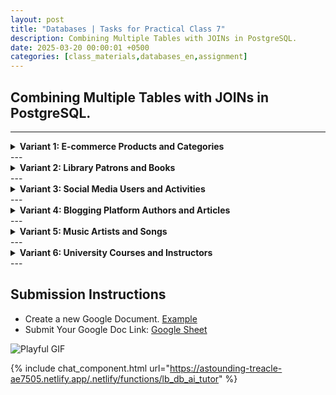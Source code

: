 ```yaml
---
layout: post
title: "Databases | Tasks for Practical Class 7"
description: Combining Multiple Tables with JOINs in PostgreSQL.
date: 2025-03-20 00:00:01 +0500
categories: [class_materials,databases_en,assignment]
---
```


## Combining Multiple Tables with JOINs in PostgreSQL.

---
<details markdown="1">
<summary><strong>Variant 1: E-commerce Products and Categories</strong></summary>

**Scenario:** A simplified e-commerce system needs to categorize products.

**Database Schema:**

**Tables:** `products`, `categories`

```sql
CREATE TABLE categories (
    category_id SERIAL PRIMARY KEY,
    category_name VARCHAR(50) NOT NULL UNIQUE,
    description TEXT
);

CREATE TABLE products (
    product_id SERIAL PRIMARY KEY,
    product_name VARCHAR(100) NOT NULL,
    price DECIMAL(10, 2),
    category_id INTEGER REFERENCES categories(category_id)
);
```

**Sample Data:**

```sql
INSERT INTO categories (category_name, description) VALUES
('Electronics', 'Electronic devices and gadgets'),
('Books', 'Literary works and publications'),
('Clothing', 'Apparel and fashion items'),
('Home Goods', 'Items for household use');

INSERT INTO products (product_name, price, category_id) VALUES
('Laptop', 1200.00, 1),
('Smartphone', 800.00, 1),
('T-Shirt', 25.00, 3),
('Novel - Mystery', 15.00, 2),
('Cookbook', 20.00, 2),
('Jeans', 60.00, 3),
('Coffee Maker', 45.00, NULL),
('Tablet', 300.00, 1),
('Pillow', 25.00, NULL);
```

**Tasks:**

1.  Using `INNER JOIN`, list product names and their corresponding category names.
2.  Using `LEFT JOIN`, show all categories and the product names within each category. If a category has no products, the product name should be `NULL`.
3.  Using `RIGHT JOIN`, list all products and their category names. Consider if there's a difference from `INNER JOIN` here, and explain why or why not.
4.  Using `FULL OUTER JOIN`, combine categories and products. Analyze the result and explain what this type of join highlights in this context.
5.  Using `CROSS JOIN`, generate all combinations of categories and products. Explain a scenario where `CROSS JOIN` could be useful here.
6.  Using `INNER JOIN` with a `WHERE` clause, find product names and prices for products in the 'Electronics' category.
7.  Using `LEFT JOIN` and a `WHERE` clause, show all categories and product names but only for products priced over $50. If a category has no such products, show NULL.
8.  Using `INNER JOIN`, find product names and category names, ordering the result by product price in descending order.
9.  Using `LEFT JOIN`, count the number of products in each category. Display category name and the count. (Hint: You might need to use aggregate functions and `GROUP BY` after the join).
10. Using `RIGHT JOIN`, list all products and their category names, including products that might not be assigned to any category (assuming you add such data). If a product has no category, show category name as 'Uncategorized'. (For this task, you might need to slightly modify the data to include a product without a category for RIGHT JOIN to be distinctly different from INNER JOIN).
</details>
---
<details markdown="1">
<summary><strong>Variant 2: Library Patrons and Books</strong></summary>

**Scenario:** A library system tracks patrons and the books they are interested in (wishlist).

**Database Schema:**

**Tables:** `patrons`, `wishlist_books`

```sql
CREATE TABLE patrons (
    patron_id SERIAL PRIMARY KEY,
    patron_name VARCHAR(100) NOT NULL,
    library_card_number VARCHAR(20) UNIQUE,
    city VARCHAR(50)
);

CREATE TABLE wishlist_books (
    wishlist_id SERIAL PRIMARY KEY,
    patron_id INTEGER REFERENCES patrons(patron_id),
    book_title VARCHAR(150) NOT NULL,
    author VARCHAR(100)
);
```

**Sample Data:**

```sql
INSERT INTO patrons (patron_name, library_card_number, city) VALUES
('Alice Reader', 'LC123', 'New York'),
('Bob PageTurner', 'LC456', 'Los Angeles'),
('Charlie Bookworm', 'LC789', 'Chicago'),
('Diana LibraryFan', 'LC101', 'Houston'),
('Eve Novelist', 'LC112', 'New York'),
('Frank Fictional', 'LC131', 'Los Angeles');

INSERT INTO wishlist_books (patron_id, book_title, author) VALUES
(1, 'The Secret Garden', 'Frances Hodgson Burnett'),
(NULL, 'Pride and Prejudice', 'Jane Austen'),
(1, 'To Kill a Mockingbird', 'Harper Lee'),
(3, '1984', 'George Orwell'),
(4, 'The Great Gatsby', 'F. Scott Fitzgerald'),
(NULL, 'Jane Eyre', 'Charlotte Brontë'),
(5, 'Moby Dick', 'Herman Melville'),
(6, 'Little Women', 'Louisa May Alcott');
```

**Tasks:**

1.  Using `INNER JOIN`, retrieve a list of patron names and the titles of books on their wishlists.
2.  Using `LEFT JOIN`, show all patrons and the book titles on their wishlists. If a patron has no books on their wishlist, the book title should be `NULL`.
3.  Using `RIGHT JOIN`, list all wishlist books and the names of the patrons who wishlisted them. Is there a practical difference from `INNER JOIN` in this case? Explain.
4.  Using `FULL OUTER JOIN`, combine patrons and wishlist books. Analyze the result and what it represents.
5.  Using `CROSS JOIN`, generate all combinations of patrons and wishlist books. Discuss potential uses for `CROSS JOIN` in a library wishlist context.
6.  Using `INNER JOIN` with a `WHERE` clause, find patron names and book titles for wishlisted books authored by 'Jane Austen'.
7.  Using `LEFT JOIN` and a `WHERE` clause, show all patrons and book titles, but only for books titled starting with 'The'. If a patron has no such books, show NULL.
8.  Using `INNER JOIN`, find patron names and wishlist book titles, ordering the result by patron name alphabetically.
9.  Using `LEFT JOIN`, count how many books are on each patron's wishlist. Display patron name and the count.
10. Using `RIGHT JOIN`, list all wishlist books and the patron names, including wishlist entries that might not have a corresponding patron (assuming data inconsistency). If a wishlist book has no patron, show patron name as 'Unknown Patron'. (For this task, you might need to slightly modify the data to include a wishlist book with a non-existent patron_id for RIGHT JOIN to be distinctly different).
</details>
---
<details markdown="1">
<summary><strong>Variant 3: Social Media Users and Activities</strong></summary>

**Scenario:** A simplified social media platform tracks users and their activities (likes).

**Database Schema:**

**Tables:** `users`, `activities`

```sql
CREATE TABLE users (
    user_id SERIAL PRIMARY KEY,
    username VARCHAR(50) NOT NULL UNIQUE,
    city VARCHAR(50)
);

CREATE TABLE activities (
    activity_id SERIAL PRIMARY KEY,
    user_id INTEGER REFERENCES users(user_id),
    activity_type VARCHAR(50) NOT NULL, -- e.g., 'post_like', 'comment', 'follow'
    activity_timestamp TIMESTAMP WITHOUT TIME ZONE DEFAULT CURRENT_TIMESTAMP
);
```

**Sample Data:**

```sql
INSERT INTO users (username, city) VALUES
('NetizenNick', 'London'),
('SocialSam', 'Paris'),
('OnlineOlivia', 'New York'),
('DigitalDan', 'London'),
('TechTina', 'San Francisco'),
('GlobalGreg', 'Tokyo');

INSERT INTO activities (user_id, activity_type) VALUES
(1, 'post_like'),
(NULL, 'comment'),
(1, 'follow'),
(3, 'post_like'),
(4, 'post_like'),
(NULL, 'follow'),
(5, 'comment'),
(6, 'post_like'),
(3, 'follow');
```

**Tasks:**

1.  Using `INNER JOIN`, retrieve usernames and their activity types.
2.  Using `LEFT JOIN`, show all users and their activity types. If a user has no activities, the activity type should be `NULL`.
3.  Using `RIGHT JOIN`, list all activities and the usernames of the users who performed them.  Explain if `RIGHT JOIN` offers different insights than `INNER JOIN` here.
4.  Using `FULL OUTER JOIN`, combine users and activities. Analyze the result and consider its relevance in understanding user engagement.
5.  Using `CROSS JOIN`, generate all combinations of users and activities. Discuss a potential, even if unlikely, use case for `CROSS JOIN` in social media activity analysis.
6.  Using `INNER JOIN` with a `WHERE` clause, find usernames and activity types for activities of type 'post_like'.
7.  Using `LEFT JOIN` and a `WHERE` clause`, show all users and activity types, but only for activities that happened in the last 24 hours (you might need to adjust sample data or use date functions). If no recent activity, show NULL.
8.  Using `INNER JOIN`, find usernames and activity types, ordering the result by username alphabetically.
9.  Using `LEFT JOIN`, count the number of activities for each user. Display username and the count of activities.
10. Using `RIGHT JOIN`, list all activities and usernames, including activities that might be linked to a non-existent user (assuming data inconsistency). If an activity has no user, show username as 'Unknown User'. (For this, you would need to insert an activity with a non-existing `user_id` for `RIGHT JOIN` to show a distinct result).
</details>
---
<details markdown="1">
<summary><strong>Variant 4: Blogging Platform Authors and Articles</strong></summary>

**Scenario:** A blogging platform needs to manage authors and their articles.

**Database Schema:**

**Tables:** `authors`, `articles`

```sql
CREATE TABLE authors (
    author_id SERIAL PRIMARY KEY,
    author_name VARCHAR(100) NOT NULL,
    email VARCHAR(100) UNIQUE
);

CREATE TABLE articles (
    article_id SERIAL PRIMARY KEY,
    author_id INTEGER REFERENCES authors(author_id),
    article_title VARCHAR(200) NOT NULL,
    publication_date DATE NOT NULL
);
```

**Sample Data:**

```sql
INSERT INTO authors (author_name, email) VALUES
('Jane Doe', 'jane.doe@example.com'),
('John Smith', 'john.smith@example.com'),
('Emily White', 'emily.white@example.com'),
('David Green', 'david.green@example.com'),
('Sophia Black', 'sophia.black@example.com'),
('Oliver Brown', 'oliver.brown@example.com');

INSERT INTO articles (author_id, article_title, publication_date) VALUES
(1, 'The Future of Technology', '2024-08-01'),
(NULL, 'Cooking at Home', '2024-08-05'),
(1, 'Travel in Europe', '2024-08-10'),
(3, 'Gardening Tips', '2024-08-15'),
(4, 'Financial Planning', '2024-08-20'),
(NULL, 'Baking Desserts', '2024-08-25'),
(5, 'Photography Basics', '2024-08-30'),
(6, 'Writing a Novel', '2024-09-05');
```

**Tasks:**

1.  Using `INNER JOIN`, retrieve a list of author names and their article titles.
2.  Using `LEFT JOIN`, show all authors and their article titles. If an author has no articles, the article title should be `NULL`.
3.  Using `RIGHT JOIN`, list all articles and the names of their authors.  Explain if `RIGHT JOIN` provides different information from `INNER JOIN` in this scenario.
4.  Using `FULL OUTER JOIN`, combine authors and articles. Analyze the result and consider when `FULL OUTER JOIN` might be useful in blog management.
5.  Using `CROSS JOIN`, generate all combinations of authors and articles. Discuss a potential use case for `CROSS JOIN` in a blogging context.
6.  Using `INNER JOIN` with a `WHERE` clause, find author names and article titles for articles published in August 2024.
7.  Using `LEFT JOIN` and a `WHERE` clause`, show all authors and article titles, but only for articles with titles containing the word 'Cooking'. If an author has no such articles, show NULL.
8.  Using `INNER JOIN`, find author names and article titles, ordering the result by publication date in ascending order.
9.  Using `LEFT JOIN`, count the number of articles written by each author. Display author name and the count of articles.
10. Using `RIGHT JOIN`, list all articles and author names, including articles that might be linked to a non-existent author (assuming data corruption). If an article has no author, show author name as 'Unknown Author'. (For this, insert an article with a non-existent `author_id` for `RIGHT JOIN` to demonstrate its unique behavior).
</details>
---
<details markdown="1">
<summary><strong>Variant 5: Music Artists and Songs</strong></summary>

**Scenario:** A music streaming service needs to manage artists and their songs.

**Database Schema:**

**Tables:** `artists`, `songs`

```sql
CREATE TABLE artists (
    artist_id SERIAL PRIMARY KEY,
    artist_name VARCHAR(100) NOT NULL UNIQUE,
    genre VARCHAR(50)
);

CREATE TABLE songs (
    song_id SERIAL PRIMARY KEY,
    artist_id INTEGER REFERENCES artists(artist_id),
    song_title VARCHAR(150) NOT NULL,
    duration_seconds INTEGER
);
```

**Sample Data:**

```sql
INSERT INTO artists (artist_name, genre) VALUES
('Rock Legends', 'Rock'),
('Pop Sensation', 'Pop'),
('Jazz Virtuosos', 'Jazz'),
('Blues Masters', 'Blues'),
('Classical Harmony', 'Classical'),
('Indie Vibes', 'Indie');

INSERT INTO songs (artist_id, song_title, duration_seconds) VALUES
(1, 'Stairway to Heaven', 480),
(NULL, 'Happy Tune', 240),
(1, 'Rock Anthem', 300),
(3, 'Smooth Jazz', 360),
(NULL, 'Pop Ballad', 270),
(4, 'Blues Solo', 390),
(5, 'Symphony No. 5', 600),
(6, 'Indie Track', 210);
```

**Tasks:**

1.  Using `INNER JOIN`, retrieve a list of artist names and their song titles.
2.  Using `LEFT JOIN`, show all artists and their song titles. If an artist has no songs listed, the song title should be `NULL`.
3.  Using `RIGHT JOIN`, list all songs and the names of the artists who performed them.  Is there a practical difference between `RIGHT JOIN` and `INNER JOIN` here? Explain.
4.  Using `FULL OUTER JOIN`, combine artists and songs. Analyze the result and consider when `FULL OUTER JOIN` could be useful in music database management.
5.  Using `CROSS JOIN`, generate all combinations of artists and songs. Discuss a potential use for `CROSS JOIN` in a music streaming service context.
6.  Using `INNER JOIN` with a `WHERE` clause, find artist names and song titles for songs with a duration over 300 seconds.
7.  Using `LEFT JOIN` and a `WHERE` clause`, show all artists and song titles, but only for songs in the 'Pop' genre (you will need to join artist genre as well, or adjust schema). For artists without Pop songs, show NULL.
8.  Using `INNER JOIN`, find artist names and song titles, ordering the result by song duration in descending order.
9.  Using `LEFT JOIN`, count the number of songs for each artist. Display artist name and the count of songs.
10. Using `RIGHT JOIN`, list all songs and artist names, including songs that might be linked to a non-existent artist (due to data entry error). If a song has no artist, show artist name as 'Unknown Artist'. (For this, insert a song with a non-existent `artist_id` for `RIGHT JOIN` to highlight its behavior).
</details>
---
<details markdown="1">
<summary><strong>Variant 6: University Courses and Instructors</strong></summary>

**Scenario:** A university database needs to manage courses and instructors who teach them.

**Database Schema:**

**Tables:** `instructors`, `courses`

```sql
CREATE TABLE instructors (
    instructor_id SERIAL PRIMARY KEY,
    instructor_name VARCHAR(100) NOT NULL,
    department VARCHAR(100)
);

CREATE TABLE courses (
    course_id SERIAL PRIMARY KEY,
    course_name VARCHAR(150) NOT NULL,
    credits INTEGER,
    instructor_id INTEGER REFERENCES instructors(instructor_id)
);
```

**Sample Data:**

```sql
INSERT INTO instructors (instructor_name, department) VALUES
('Dr. Smith', 'Computer Science'),
('Prof. Jones', 'Mathematics'),
('Dr. Williams', 'Physics'),
('Prof. Brown', 'History'),
('Dr. Davis', 'English'),
('Prof. Miller', 'Biology');

INSERT INTO courses (course_name, credits, instructor_id) VALUES
('Intro to CS', 3, 1),
('Calculus II', 4, NULL),
('Quantum Physics', 3, 3),
('American History', 3, 4),
('Shakespearean Lit', 3, 5),
('Genetics 101', 4, 6),
('Data Structures', 4, 1),
('Linear Algebra', 3, NULL);
```

**Tasks:**

1.  Using `INNER JOIN`, retrieve a list of instructor names and the course names they teach.
2.  Using `LEFT JOIN`, show all instructors and the course names they teach. If an instructor teaches no courses, the course name should be `NULL`.
3.  Using `RIGHT JOIN`, list all courses and the names of the instructors who teach them. Explain if `RIGHT JOIN` shows different information than `INNER JOIN` here.
4.  Using `FULL OUTER JOIN`, combine instructors and courses. Analyze the result and consider when `FULL OUTER JOIN` might be useful in university course management.
5.  Using `CROSS JOIN`, generate all combinations of instructors and courses. Discuss a potential, even if unrealistic, use case for `CROSS JOIN` in a university context.
6.  Using `INNER JOIN` with a `WHERE` clause, find instructor names and course names for courses with 4 credits.
7.  Using `LEFT JOIN` and a `WHERE` clause`, show all instructors and course names, but only for courses offered in the 'Mathematics' department (you might need to join instructor department, or adjust schema). For instructors outside Math, show NULL.
8.  Using `INNER JOIN`, find instructor names and course names, ordering the result by course credits in descending order.
9.  Using `LEFT JOIN`, count the number of courses taught by each instructor. Display instructor name and the count of courses.
10. Using `RIGHT JOIN`, list all courses and instructor names, including courses that might be <span class="easter-egg" onclick="showEasterEgg()">linked</span> to a non-existent instructor (due to database error). If a course has no instructor, show instructor name as 'Unassigned Instructor'. (For this, insert a course with a non-existent `instructor_id` for `RIGHT JOIN` to demonstrate its function).
</details>
---

## Submission Instructions

* Create a new Google Document. [Example](https://docs.google.com/document/d/1x0i2BwFBZ-AIa5BcEu7_kT7SJFcAD23Biayi2Lp2jwU/edit?usp=sharing)
* Submit Your Google Doc Link: [Google Sheet](https://docs.google.com/spreadsheets/d/1OoqgzNGxVqh2xV4Devu46XJLXx0RF5wYW062To6DRk0/edit?usp=sharing)

<div id="easterEggGif">
    <img src="https://media.giphy.com/media/v1.Y2lkPTc5MGI3NjExc3Y4NDl6Z2ZsdXdqZ3U2YzVrdnIwYmVrOTFzanIwcnhxMnNkbXFsbCZlcD12MV9naWZzX3NlYXJjaCZjdD1n/Ju7l5y9osyymQ/giphy.gif" alt="Playful GIF">
</div>

{% include chat_component.html url="https://astounding-treacle-ae7505.netlify.app/.netlify/functions/lb_db_ai_tutor" %}

<script>
    let isVisible = false;
    function showEasterEgg() {
        const eggDiv = document.getElementById('easterEggGif');
        if (!isVisible) {
            eggDiv.style.display = 'block';
            isVisible = true;
        }
    }
</script>